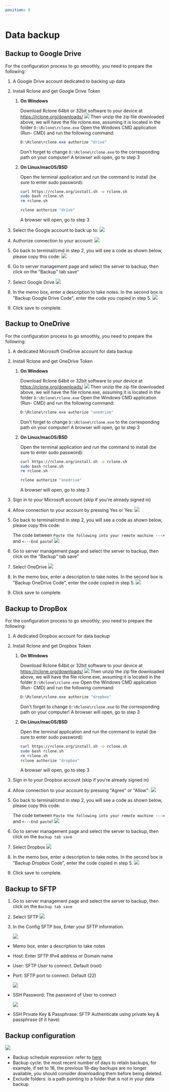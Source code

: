 ```yaml
---
position: 6
---
```


<script setup>
import { data } from '../../.vitepress/config.data.ts'
</script>

# Data backup

## Backup to Google Drive

For the configuration process to go smoothly, you need to prepare the following:

1. A Google Drive account dedicated to backing up data
2. Install Rclone and get Google Drive Token

    1. **On Windows**

        Download Rclone 64bit or 32bit software to your device at https://rclone.org/downloads/
        ![](../../images/backup/rclone-download.png)
        Then unzip the zip file downloaded above, we will have the file rclone.exe, assuming it is located in the folder `D:\Rclone\rclone.exe`
        Open the Windows CMD application (Run- CMD) and run the following command:

        ```powershell
        D:\Rclone\rclone.exe authorize "drive"
        ```

        Don't forget to change `D:\Rclone\rclone.exe` to the corresponding path on your computer!
        A browser will open, go to step 3

    2. **On Linux/macOS/BSD**

        Open the terminal application and run the command to install (be sure to enter sudo password):

        ```bash
        curl https://rclone.org/install.sh -o rclone.sh
        sudo bash rclone.sh
        rm rclone.sh

        rclone authorize "drive"
        ```

        A browser will open, go to step 3

3. Select the Google account to back up to:
   ![](../../images/backup/googledrive01.png)
4. Authorize connection to your account:
   ![](../../images/backup/googledrive02.png)
5. Go back to terminal/cmd in step 2, you will see a code as shown below, please copy this code:
   ![](../../images/backup/rclone-ggdrive-config-token.png)
6. Go to <a :href="data.url + '/servers/'" target="_blank">server management page</a> and select the server to backup, then click on the "Backup" tab save"
7. Select Google Drive
   ![](../../images/backup/backup-list.png)
8. In the memo box, enter a description to take notes. In the second box is "Backup Google Drive Code", enter the code you copied in step 5.
   ![](../../images/backup/googledrive05.png)
9. Click save to complete.

## Backup to OneDrive

For the configuration process to go smoothly, you need to prepare the following:

1. A dedicated Microsoft OneDrive account for data backup
2. Install Rclone and get OneDrive Token

    1. **On Windows**

        Download Rclone 64bit or 32bit software to your device at https://rclone.org/downloads/
        ![](../../images/backup/rclone-download.png)
        Then unzip the zip file downloaded above, we will have the file rclone.exe, assuming it is located in the folder `D:\Rclone\rclone.exe`
        Open the Windows CMD application (Run- CMD) and run the following command:

        ```powershell
        D:\Rclone\rclone.exe authorize "onedrive"
        ```

        Don't forget to change `D:\Rclone\rclone.exe` to the corresponding path on your computer!
        A browser will open, go to step 3

    2. **On Linux/macOS/BSD**

        Open the terminal application and run the command to install (be sure to enter sudo password):

        ```bash
        curl https://rclone.org/install.sh -o rclone.sh
        sudo bash rclone.sh
        rm rclone.sh

        rclone authorize "onedrive"
        ```

        A browser will open, go to step 3

3. Sign in to your Microsoft account (skip if you're already signed in)
4. Allow connection to your account by pressing Yes or Yes:
   ![](../../images/onedrive-accept.png)
5. Go back to terminal/cmd in step 2, you will see a code as shown below, please copy this code:

    The code between `Paste the following into your remote machine --->` and `<---End paste`!
    ![](../../images/backup/rclone-config-token.png)

6. Go to <a :href="data.url + '/servers/'" target="_blank">server management page</a> and select the server to backup, then click on the "Backup" tab save"
7. Select OneDrive
   ![](../../images/backup/backup-list.png)
8. In the memo box, enter a description to take notes. In the second box is "Backup OneDrive Code", enter the code copied in step 5.
   ![](../../images/connect-onedrive.png)
9. Click save to complete.

## Backup to DropBox

For the configuration process to go smoothly, you need to prepare the following:

1. A dedicated Dropbox account for data backup
2. Install Rclone and get Dropbox Token

    1. **On Windows**

        Download Rclone 64bit or 32bit software to your device at https://rclone.org/downloads/
        ![](../../images/backup/rclone-download.png)
        Then unzip the zip file downloaded above, we will have the file rclone.exe, assuming it is located in the folder `D:\Rclone\rclone.exe`
        Open the Windows CMD application (Run- CMD) and run the following command:

        ```powershell
        D:\Rclone\rclone.exe authorize "dropbox"
        ```

        Don't forget to change `D:\Rclone\rclone.exe` to the corresponding path on your computer!
        A browser will open, go to step 3

    2. **On Linux/macOS/BSD**

        Open the terminal application and run the command to install (be sure to enter sudo password):

        ```bash
        curl https://rclone.org/install.sh -o rclone.sh
        sudo bash rclone.sh
        rm rclone.sh
        rclone authorize "dropbox"
        ```

        A browser will open, go to step 3

3. Sign in to your Dropbox account (skip if you're already signed in)
4. Allow connection to your account by pressing "Agree" or "Allow":
   ![](../../images/dropbox-allow.png)
5. Go back to terminal/cmd in step 2, you will see a code as shown below, please copy this code:

    The code between `Paste the following into your remote machine --->` and `<---End paste`!
    ![](../../images/backup/rclone-config-token.png)

6. Go to <a :href="data.url + '/servers/'" target="_blank">server management page</a> and select the server to backup, then click on the `Backup tab save`
7. Select Dropbox
   ![](../../images/backup/backup-list.png)
8. In the memo box, enter a description to take notes. In the second box is "Backup Dropbox Code", enter the code copied in step 5.
   ![](../../images/connect-onedrive.png)
9. Click save to complete.

## Backup to SFTP

1. Go to <a :href="data.url + '/servers/'" target="_blank">server management page</a> and select the server to backup, then click on the `Backup tab save`
2. Select SFTP
   ![](../../images/docs/en/server/backup/backup-list.png)
3. In the Config SFTP box, Enter your SFTP information.

    ![](../../images/docs/en/server/backup/rclone-sftp-config.png)

-   Memo box, enter a description to take notes
-   Host: Enter SFTP IPv4 address or Domain name
-   User: SFTP User to connect. Default (root)
-   Port: SFTP port to connect. Default (22)

    ![](../../images/docs/en/server/backup/rclone-sftp-config1.png)

-   SSH Password: The password of User to connect

    ![](../../images/docs/en/server/backup/rclone-sftp-config2.png)

-   SSH Private Key & Passphrase: SFTP Authenticate using private key & passphrase (if it have)

## Backup configuration

![](../../images/backup/backup-configuration.png)

-   Backup schedule expression: refer to [here](../knowledge/cron-job.md)
-   Backup cycle: the most recent number of days to retain backups, for example, if set to 18, the previous 19-day backups are no longer available, you should consider downloading them before being deleted.
-   Exclude folders: is a path pointing to a folder that is not in your data backup
